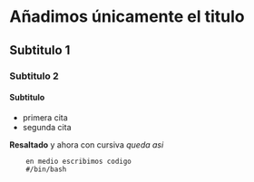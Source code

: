 # Añadimos únicamente el titulo

## Subtitulo 1

### Subtitulo 2

#### Subtitulo 

- primera cita
- segunda cita

**Resaltado** y ahora con cursiva *queda asi*

```shell
    en medio escribimos codigo
    #/bin/bash 
```
